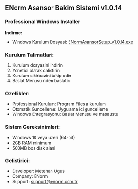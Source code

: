 ﻿## ENorm Asansor Bakim Sistemi v1.0.14

### Professional Windows Installer

**Indirme:**
- Windows Kurulum Dosyasi: [ENormAsansorSetup_v1.0.14.exe](https://github.com/metehan-ugus/ENorm-Release/releases/latest/download/ENormAsansorSetup_v1.0.14.exe)

### Kurulum Talimatlari:
1. Kurulum dosyasini indirin
2. Yonetici olarak calistirin
3. Kurulum sihirbazini takip edin
4. Baslat Menusu nden baslatin

### Ozellikler:
- Professional Kurulum: Program Files a kurulum
- Otomatik Guncelleme: Uygulama ici guncelleme
- Windows Entegrasyonu: Baslat Menusu ve masaustu

### Sistem Gereksinimleri:
- Windows 10 veya uzeri (64-bit)
- 2GB RAM minimum
- 500MB bos disk alani

### Gelistirici:
- Developer: Metehan Ugus
- Company: ENorm
- Support: support@enorm.com.tr

